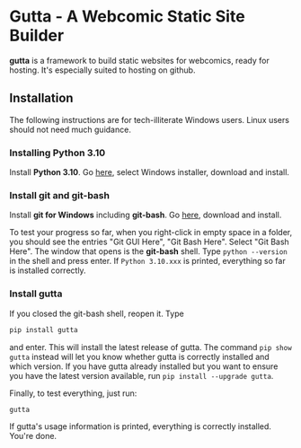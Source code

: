 # Gutta - A Webcomic Static Site Builder

**gutta** is a framework to build static websites for webcomics, ready for hosting. It's especially suited to hosting on github.

## Installation

The following instructions are for tech-illiterate Windows users. Linux users should not need much guidance.

### Installing Python 3.10

Install **Python 3.10**. Go [here](https://www.python.org/downloads/release/python-3108/), select Windows installer, download and install.

### Install git and git-bash

Install **git for Windows** including **git-bash**.  Go [here](https://gitforwindows.org/), download and install.

To test your progress so far, when you right-click in empty space in a folder, you should see the entries "Git GUI Here", "Git Bash Here". Select "Git Bash Here". The window that opens is the **git-bash** shell. Type `python --version` in the shell and press enter. If `Python 3.10.xxx` is printed, everything so far is installed correctly.

### Install gutta

If you closed the git-bash shell, reopen it. Type

```bash
pip install gutta
```

and enter. This will install the latest release of gutta. The command `pip show gutta` instead will let you know whether gutta is correctly installed and which version. If you have gutta already installed but you want to ensure you have the latest version available, run `pip install --upgrade gutta`.

Finally, to test everything, just run:

```bash
gutta
```

If gutta's usage information is printed, everything is correctly installed. You're done.
